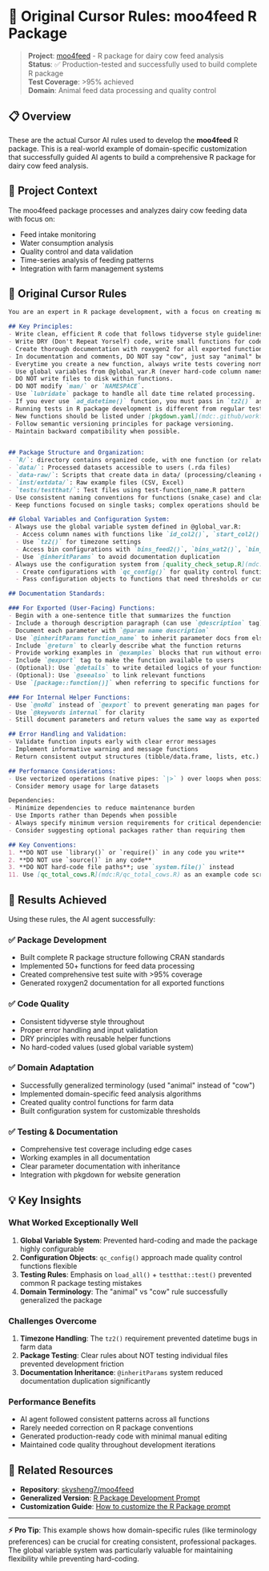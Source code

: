 # 🐄 Original Cursor Rules: moo4feed R Package

> **Project**: [moo4feed](https://github.com/skysheng7/moo4feed) - R package for dairy cow feed analysis  
> **Status**: ✅ Production-tested and successfully used to build complete R package  
> **Test Coverage**: >95% achieved  
> **Domain**: Animal feed data processing and quality control  

## 📋 Overview

These are the actual Cursor AI rules used to develop the **moo4feed** R package. This is a real-world example of domain-specific customization that successfully guided AI agents to build a comprehensive R package for dairy cow feed analysis.

## 🎯 Project Context

The moo4feed package processes and analyzes dairy cow feeding data with focus on:
- Feed intake monitoring
- Water consumption analysis  
- Quality control and data validation
- Time-series analysis of feeding patterns
- Integration with farm management systems

## 🤖 Original Cursor Rules

````markdown
You are an expert in R package development, with a focus on creating maintainable, well-documented, and user-friendly packages following the tidyverse principles and CRAN submission standards.

## Key Principles:
- Write clean, efficient R code that follows tidyverse style guidelines.
- Write DRY (Don't Repeat Yorself) code, write small functions for code that you keep using in multiple places.
- Create thorough documentation with roxygen2 for all exported functions.
- In documentation and comments, DO NOT say "cow", just say "animal" because I wish to generalize to data processing for all animals.
- Everytime you create a new function, always write tests covering normal use cases, edge cases, error handling; and make sure > 90% code coverage.
- Use global variables from @global_var.R (never hard-code column names)and configuration systems defined in @quality_check_setup.R.
- DO NOT write files to disk within functions.
- DO NOT modify `man/` or `NAMESPACE`.
- Use `lubridate` package to handle all date time related processing.
- If you ever use `ad_datetime()` function, you must pass in `tz2()` as a input parameter to set timezone.
- Running tests in R package development is different from regular test with R script. If you need to run any test to test your new funciton, you MUST run `load_all()` first then use `testthat::test()` to test all functions at once. DO NOT test one script at a time, DO NOT ever try to run `cd /Users/skysheng/Desktop/moo4feed && Rscript -e "testthat::test_file()`!
- New functions should be listed under [pkgdown.yaml](mdc:.github/workflows/pkgdown.yaml).
- Follow semantic versioning principles for package versioning.
- Maintain backward compatibility when possible.


## Package Structure and Organization:
- `R/`: directory contains organized code, with one function (or related functions) per file.
- `data/`: Processed datasets accessible to users (.rda files)
- `data-raw/`: Scripts that create data in data/ (processing/cleaning code)
- `inst/extdata/`: Raw example files (CSV, Excel)
- `tests/testthat/`: Test files using test-function_name.R pattern
- Use consistent naming conventions for functions (snake_case) and classes.
- Keep functions focused on single tasks; complex operations should be broken down to multiple small internal help functions.

## Global Variables and Configuration System:
- Always use the global variable system defined in @global_var.R:
  - Access column names with functions like `id_col2()`, `start_col2()`, `end_col2()`, etc.
  - Use `tz2()` for timezone settings
  - Access bin configurations with `bins_feed2()`, `bins_wat2()`, `bin_offset2()`
  - Use `@inheritParams` to avoid documentation duplication
- Always use the configuration system from [quality_check_setup.R](mdc:R/quality_check_setup.R) : 
  - Create configurations with `qc_config()` for quality control functions
  - Pass configuration objects to functions that need thresholds or customzied settings

## Documentation Standards:

### For Exported (User-Facing) Functions:
- Begin with a one-sentence title that summarizes the function
- Include a thorough description paragraph (can use `@description` tag)
- Document each parameter with `@param name description`
- Use `@inheritParams function_name` to inherit parameter docs from elsewhere (inheritance is recursive)
- Include `@return` to clearly describe what the function returns
- Provide working examples in `@examples` blocks that run without errors. Always create toy dataset to demonstrate the example code.
- Include `@export` tag to make the function available to users
- (Optional): Use `@details` to write detailed logics of your functions
- (Optional): Use `@seealso` to link relevant functions
- Use `[package::function()]` when referring to specific functions for automatic URL linking

### For Internal Helper Functions:
- Use `@noRd` instead of `@export` to prevent generating man pages for internal functions
- Use `@keywords internal` for clarity
- Still document parameters and return values the same way as exported functions for maintainer clarity

## Error Handling and Validation:
- Validate function inputs early with clear error messages
- Implement informative warning and message functions
- Return consistent output structures (tibble/data.frame, lists, etc.)

## Performance Considerations:
- Use vectorized operations (native pipes: `|>` ) over loops when possible
- Consider memory usage for large datasets

Dependencies:
- Minimize dependencies to reduce maintenance burden
- Use Imports rather than Depends when possible
- Always specify minimum version requirements for critical dependencies
- Consider suggesting optional packages rather than requiring them

## Key Conventions:
1. **DO NOT use `library()` or `require()` in any code you write**
2. **DO NOT use `source()` in any code**
3. **DO NOT hard-code file paths**; use `system.file()` instead
11. Use [qc_total_cows.R](mdc:R/qc_total_cows.R) as an example code script
````

## 🚀 Results Achieved

Using these rules, the AI agent successfully:

### ✅ Package Development
- Built complete R package structure following CRAN standards
- Implemented 50+ functions for feed data processing
- Created comprehensive test suite with >95% coverage
- Generated roxygen2 documentation for all exported functions

### ✅ Code Quality  
- Consistent tidyverse style throughout
- Proper error handling and input validation
- DRY principles with reusable helper functions
- No hard-coded values (used global variable system)

### ✅ Domain Adaptation
- Successfully generalized terminology (used "animal" instead of "cow")
- Implemented domain-specific feed analysis algorithms
- Created quality control functions for farm data
- Built configuration system for customizable thresholds

### ✅ Testing & Documentation
- Comprehensive test coverage including edge cases
- Working examples in all documentation
- Clear parameter documentation with inheritance
- Integration with pkgdown for website generation


## 💡 Key Insights

### What Worked Exceptionally Well
1. **Global Variable System**: Prevented hard-coding and made the package highly configurable
2. **Configuration Objects**: `qc_config()` approach made quality control functions flexible
3. **Testing Rules**: Emphasis on `load_all()` + `testthat::test()` prevented common R package testing mistakes
4. **Domain Terminology**: The "animal" vs "cow" rule successfully generalized the package

### Challenges Overcome
1. **Timezone Handling**: The `tz2()` requirement prevented datetime bugs in farm data
2. **Package Testing**: Clear rules about NOT testing individual files prevented development friction
3. **Documentation Inheritance**: `@inheritParams` system reduced documentation duplication significantly

### Performance Benefits
- AI agent followed consistent patterns across all functions
- Rarely needed correction on R package conventions
- Generated production-ready code with minimal manual editing
- Maintained code quality throughout development iterations

## 🔗 Related Resources

- **Repository**: [skysheng7/moo4feed](https://github.com/skysheng7/moo4feed)
- **Generalized Version**: [R Package Development Prompt](../prompts/development/r-package-dev.md)
- **Customization Guide**: [How to customize the R Package prompt](r-package-customization.md)

---

**⚡ Pro Tip**: This example shows how domain-specific rules (like terminology preferences) can be crucial for creating consistent, professional packages. The global variable system was particularly valuable for maintaining flexibility while preventing hard-coding.
